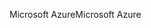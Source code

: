 <span data-ttu-id="942a0-101">Microsoft Azure</span><span class="sxs-lookup"><span data-stu-id="942a0-101">Microsoft Azure</span></span>
